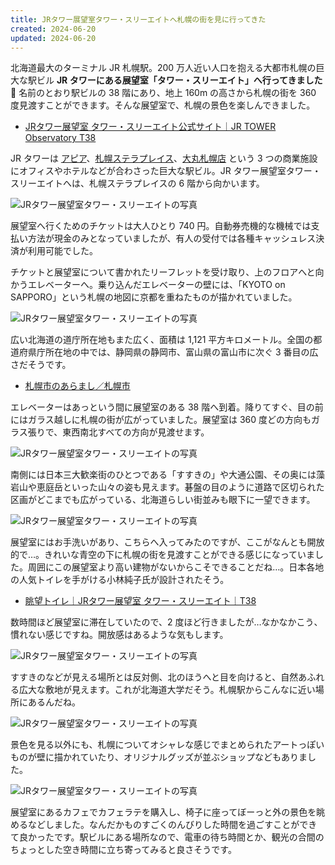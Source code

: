 ```yaml
---
title: JRタワー展望室タワー・スリーエイトへ札幌の街を見に行ってきた
created: 2024-06-20
updated: 2024-06-20
---
```


北海道最大のターミナル JR 札幌駅。200 万人近い人口を抱える大都市札幌の巨大な駅ビル **JR タワーにある展望室「タワー・スリーエイト」へ行ってきました🌃** 名前のとおり駅ビルの 38 階にあり、地上 160m の高さから札幌の街を 360 度見渡すことができます。そんな展望室で、札幌の景色を楽しんできました。

- [JRタワー展望室 タワー・スリーエイト公式サイト｜JR TOWER Observatory T38](https://www.jr-tower.com/t38)

JR タワーは [アピア](https://www.apiadome.com/)、[札幌ステラプレイス](https://www.stellarplace.net/)、[大丸札幌店](https://www.daimaru.co.jp/sapporo/) という 3 つの商業施設にオフィスやホテルなどが合わさった巨大な駅ビル。JR タワー展望室タワー・スリーエイトへは、札幌ステラプレイスの 6 階から向かいます。

![JRタワー展望室タワー・スリーエイトの写真](6150d9a5-540c-46d0-8f38-aa75b10d5b00)

展望室へ行くためのチケットは大人ひとり 740 円。自動券売機的な機械では支払い方法が現金のみとなっていましたが、有人の受付では各種キャッシュレス決済が利用可能でした。

チケットと展望室について書かれたリーフレットを受け取り、上のフロアへと向かうエレベーターへ。乗り込んだエレベーターの壁には、「KYOTO on SAPPORO」という札幌の地図に京都を重ねたものが描かれていました。

![JRタワー展望室タワー・スリーエイトの写真](8b1516d5-b09f-487c-9c50-c2939df86400)

広い北海道の道庁所在地もまた広く、面積は 1,121 平方キロメートル。全国の都道府県庁所在地の中では、静岡県の静岡市、富山県の富山市に次ぐ 3 番目の広さだそうです。

- [札幌市のあらまし／札幌市](https://www.city.sapporo.jp/city/aramashi/index.html)

エレベーターはあっという間に展望室のある 38 階へ到着。降りてすぐ、目の前にはガラス越しに札幌の街が広がっていました。展望室は 360 度どの方向もガラス張りで、東西南北すべての方向が見渡せます。

![JRタワー展望室タワー・スリーエイトの写真](9fd589ff-06f2-4b5a-7a7a-3f0a7c3b0000)

南側には日本三大歓楽街のひとつである「すすきの」や大通公園、その奥には藻岩山や恵庭岳といった山々の姿も見えます。碁盤の目のように道路で区切られた区画がどこまでも広がっている、北海道らしい街並みも眼下に一望できます。

![JRタワー展望室タワー・スリーエイトの写真](30ffd8a5-6245-4fe6-e0ef-8ff4e7091d00)

展望室にはお手洗いがあり、こちらへ入ってみたのですが、ここがなんとも開放的で…。きれいな青空の下に札幌の街を見渡すことができる感じになっていました。周囲にこの展望室より高い建物がないからこそできることだね…。日本各地の人気トイレを手がける小林純子氏が設計されたそう。

- [眺望トイレ｜JRタワー展望室 タワー・スリーエイト｜T38](https://www.jr-tower.com/t38_restroom)

数時間ほど展望室に滞在していたので、2 度ほど行きましたが…なかなかこう、慣れない感じですね。開放感はあるような気もします。

![JRタワー展望室タワー・スリーエイトの写真](dd95b963-89e2-4235-f882-f24b9c22d600)

すすきのなどが見える場所とは反対側、北のほうへと目を向けると、自然あふれる広大な敷地が見えます。これが北海道大学だそう。札幌駅からこんなに近い場所にあるんだね。

![JRタワー展望室タワー・スリーエイトの写真](a87a5bf1-dce4-4dc4-eaed-024b8e1ded00)

景色を見る以外にも、札幌についてオシャレな感じでまとめられたアートっぽいものが壁に描かれていたり、オリジナルグッズが並ぶショップなどもありました。

![JRタワー展望室タワー・スリーエイトの写真](bb2152ba-f69f-434a-d3ea-eba4396f5700)

展望室にあるカフェでカフェラテを購入し、椅子に座ってぼーっと外の景色を眺めるなどしました。なんだかものすごくのんびりした時間を過ごすことができて良かったです。駅ビルにある場所なので、電車の待ち時間とか、観光の合間のちょっとした空き時間に立ち寄ってみると良さそうです。

